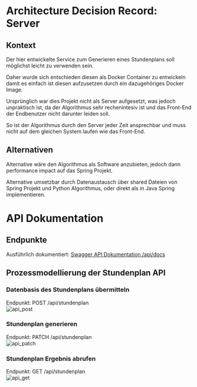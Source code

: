 # Architecture Decision Record: Server

## Kontext

Der hier entwickelte Service zum Generieren eines Stundenplans soll möglichst leicht zu verwenden sein.

Daher wurde sich entschieden diesen als Docker Container zu entwickeln damit es einfach ist diesen aufzusetzen durch ein dazugehöriges Docker Image.

Ursprünglich war dies Projekt nicht als Server aufgesetzt, was jedoch unpraktisch ist, da der Algorithmus sehr rechenintesiv ist und das Front-End der Endbenutzer nicht darunter leiden soll.

So ist der Algorithmus durch den Server jeder Zeit ansprechbar und muss nicht auf dem gleichen System laufen wie das Front-End.

## Alternativen

Alternative wäre den Algorithmus als Software anzubieten, jedoch dann performance impact auf das Spring Projekt.

Alternative umsetzbar durch Datenaustausch über shared Dateien von Spring Projekt und Python Algorithmus, oder direkt als in Java Spring implementieren.

# API Dokumentation

## Endpunkte

Ausführlich dokumentiert: [Swagger API Dokumentation /api/docs](/api/docs)

## Prozessmodellierung der Stundenplan API

### Datenbasis des Stundenplans übermitteln 
Endpunkt: POST /api/stundenplan  
![api_post](/docs/img/api/api_post.png)
### Stundenplan generieren
Endpunkt: PATCH /api/stundenplan  
![api_patch](/docs/img/api/api_patch.png)
### Stundenplan Ergebnis abrufen
Endpunkt: GET /api/stundenplan  
![api_get](/docs/img/api/api_get.png)